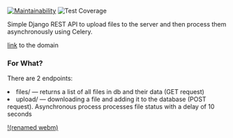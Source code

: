 [![Maintainability](https://api.codeclimate.com/v1/badges/655c5b016946c1dde774/maintainability)](https://codeclimate.com/github/Dobrovera/uploading_processing_files/maintainability)
![Test Coverage](https://api.codeclimate.com/v1/badges/655c5b016946c1dde774/test_coverage)


Simple Django REST API to upload files to the server and then process them asynchronously using Celery.

[link](http://85.143.223.201:8000/files) to the domain

### For What?
There are 2 endpoints:
<li>files/ — returns a list of all files in db and their data (GET request)
</li>
<li>upload/ — downloading a file and adding it to the database
(POST request). Asynchronous process processes file status with a delay of 10 seconds
</li>

[!(renamed webm)](video/video.mp4)


